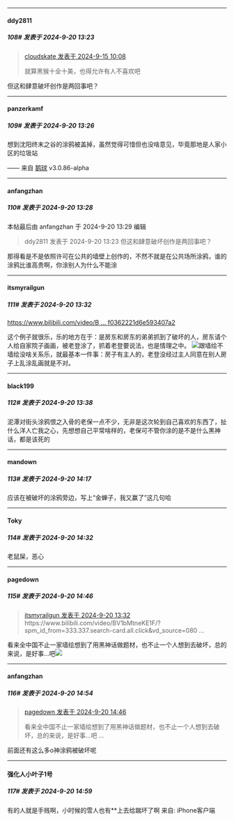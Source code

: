﻿
*****

####  ddy2811  
##### 108#       发表于 2024-9-20 13:23

<blockquote><a href="httphttps://bbs.saraba1st.com/2b/forum.php?mod=redirect&amp;goto=findpost&amp;pid=66210448&amp;ptid=2199323" target="_blank">cloudskate 发表于 2024-9-15 10:08</a>

就算黑猴十全十美，也得允许有人不喜欢吧</blockquote>
但这和肆意破坏创作是两回事吧？


*****

####  panzerkamf  
##### 109#       发表于 2024-9-20 13:26

想到沈阳终末之谷的涂鸦被盖掉，虽然觉得可惜但也没啥意见，毕竟那地是人家小区的垃圾站

—— 来自 [鹅球](https://www.pgyer.com/xfPejhuq) v3.0.86-alpha

*****

####  anfangzhan  
##### 110#       发表于 2024-9-20 13:28

 本帖最后由 anfangzhan 于 2024-9-20 13:29 编辑 
<blockquote>ddy2811 发表于 2024-9-20 13:23
但这和肆意破坏创作是两回事吧？</blockquote>

那得看是不是依照许可在公共的墙壁上创作的，不然不就是在公共场所涂鸦，谁的涂鸦比谁高贵啊，你涂别人为什么不能涂


*****

####  itsmyrailgun  
##### 111#       发表于 2024-9-20 13:32

[https://www.bilibili.com/video/B ... f0362221d6e593407a2](https://www.bilibili.com/video/BV1bMtneKE1F/?spm_id_from=333.337.search-card.all.click&amp;vd_source=0800b74816735f0362221d6e593407a2)

这个例子就很乐，乐的地方在于：是房东和房东的弟弟抓到了破坏的人，房东请个人给自家院子画画，被老登涂了，抓着老登要说法，也是情理之中。
<img src="https://static.saraba1st.com/image/smiley/face2017/049.png" referrerpolicy="no-referrer">跟墙绘不墙绘没啥关系乐，就最基本一件事：房子有主人的，老登没经过主人同意在别人房子上乱涂乱画就是不对。


*****

####  black199  
##### 112#       发表于 2024-9-20 13:38

泥潭对街头涂鸦恨之入骨的老保一点不少，无非是这次轮到自己喜欢的东西了，扯什么洋人亡我之心，先想想自己平常啥样的，老保可不管你涂的是不是什么黑神话，都是该死的


*****

####  mandown  
##### 113#       发表于 2024-9-20 14:17

应该在被破坏的涂鸦旁边，写上“金蝉子，我又赢了”这几句哈


*****

####  Toky  
##### 114#       发表于 2024-9-20 14:32

老鼠屎，恶心


*****

####  pagedown  
##### 115#       发表于 2024-9-20 14:46

<blockquote><a href="httphttps://bbs.saraba1st.com/2b/forum.php?mod=redirect&amp;goto=findpost&amp;pid=66255626&amp;ptid=2199323" target="_blank">itsmyrailgun 发表于 2024-9-20 13:32</a>
https://www.bilibili.com/video/BV1bMtneKE1F/?spm_id_from=333.337.search-card.all.click&amp;vd_source=080 ...</blockquote>
看来全中国不止一家墙绘想到了用黑神话做题材，也不止一个人想到去破坏，总的来说，是好事…吧<img src="https://static.saraba1st.com/image/smiley/face2017/013.png" referrerpolicy="no-referrer">


*****

####  anfangzhan  
##### 116#       发表于 2024-9-20 14:54

<blockquote><a href="httphttps://bbs.saraba1st.com/2b/forum.php?mod=redirect&amp;goto=findpost&amp;pid=66256330&amp;ptid=2199323" target="_blank">pagedown 发表于 2024-9-20 14:46</a>

看来全中国不止一家墙绘想到了用黑神话做题材，也不止一个人想到去破坏，总的来说，是好事…吧 ...</blockquote>
前面还有这么多o神涂鸦被破坏呢


*****

####  强化人小叶子1号  
##### 117#       发表于 2024-9-20 14:59

有的人就是手贱啊，小时候的雪人也有**上去给踹坏了啊
来自: iPhone客户端

